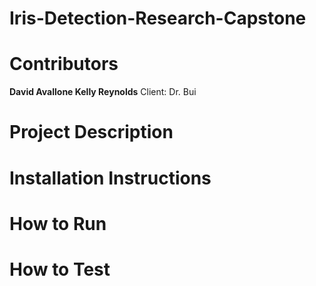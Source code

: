# Iris-Detection-Research-Capstone

# Contributors
**David Avallone Kelly Reynolds**
Client: Dr. Bui

# Project Description

# Installation Instructions

# How to Run

# How to Test
